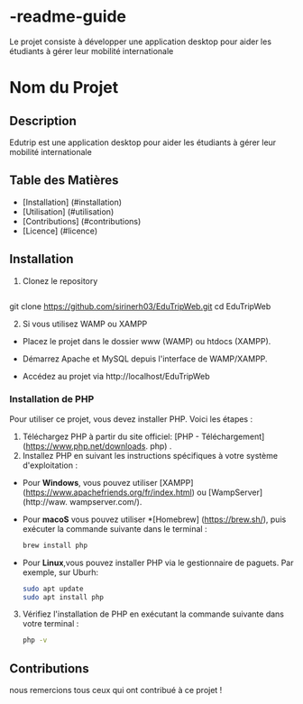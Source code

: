 # -readme-guide
Le projet consiste à développer une application  desktop pour aider les étudiants à gérer leur mobilité internationale

# Nom du Projet


## Description
Edutrip est une application  desktop pour aider les étudiants à gérer leur mobilité internationale
## Table des Matières
- [Installation] (#installation)
- [Utilisation] (#utilisation)
- [Contributions]  (#contributions)
- [Licence] (#licence)

## Installation
1. Clonez le repository
   ``` bash
git clone https://github.com/sirinerh03/EduTripWeb.git
cd EduTripWeb

2. Si vous utilisez WAMP ou XAMPP
* Placez le projet dans le dossier www (WAMP) ou htdocs (XAMPP).
* Démarrez Apache et MySQL depuis l'interface de WAMP/XAMPP.

* Accédez au projet via http://localhost/EduTripWeb



### Installation de PHP
Pour utiliser ce projet, vous devez installer PHP. Voici les étapes :
1. Téléchargez PHP à partir du site officiel: [PHP - Téléchargement] (https://www.php.net/downloads. php) .
2. Installez PHP en suivant les instructions spécifiques à votre système d'exploitation :
- Pour **Windows**, vous pouvez utiliser [XAMPP] (https://www.apachefriends.org/fr/index.html) ou [WampServer] (http://waw.
wampserver.com/).
- Pour **macoS** vous pouvez utiliser *[Homebrew] (https://brew.sh/), puis exécuter la commande suivante dans le terminal :
    ```bash
    brew install php
    ```
 
- Pour **Linux**,vous pouvez installer PHP via le gestionnaire de paguets. Par exemple, sur Uburh:
    ```bash
    sudo apt update 
    sudo apt install php
    ```
    
3. Vérifiez l'installation de PHP en exécutant la commande suivante dans votre terminal :
    ```bash
    php -v

## Contributions
nous remercions tous ceux qui ont contribué à ce projet !


